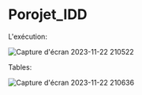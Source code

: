 # Porojet_IDD

L'exécution:

![Capture d'écran 2023-11-22 210522](https://github.com/sarah-bouzabal/Porojet_IDD/assets/96074783/031df843-c99b-46b6-b2dc-0096f2782fe2)

Tables:

![Capture d'écran 2023-11-22 210636](https://github.com/sarah-bouzabal/Porojet_IDD/assets/96074783/ccb7cf96-4c7a-4b39-ab92-8f8ebb856a30)
